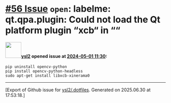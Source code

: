 # [\#56 Issue](https://github.com/ysl2/.dotfiles/issues/56) `open`: labelme: qt.qpa.plugin: Could not load the Qt platform plugin “xcb“ in ““

#### <img src="https://avatars.githubusercontent.com/u/39717545?u=3a56d7b47e1688f70c83e440ba0835f8d24c43e3&v=4" width="50">[ysl2](https://github.com/ysl2) opened issue at [2024-05-01 11:30](https://github.com/ysl2/.dotfiles/issues/56):

```
pip uninstall opencv-python
pip install opencv-python-headless
sudo apt-get install libxcb-xinerama0
```




-------------------------------------------------------------------------------



[Export of Github issue for [ysl2/.dotfiles](https://github.com/ysl2/.dotfiles). Generated on 2025.06.30 at 17:53:18.]
